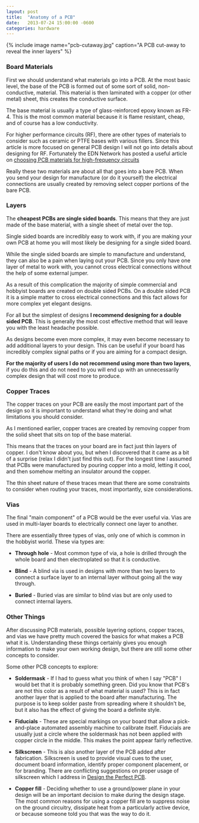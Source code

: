 ```yaml
---
layout: post
title:  "Anatomy of a PCB"
date:   2013-07-24 15:00:00 -0600
categories: hardware
---
```


{% 
	include image
	name="pcb-cutaway.jpg"
	caption="A PCB cut-away to reveal the inner layers"
%}

### Board Materials

First we should understand what materials go into a PCB. At the most
basic level, the base of the PCB is formed out of some sort of solid,
non-conductive, material. This material is then laminated with a copper
(or other metal) sheet, this creates the conductive surface.

The base material is usually a type of glass-reinforced epoxy known as
FR-4. This is the most common material because it is flame resistant,
cheap, and of course has a low conductivity.

For higher performance circuits (RF), there are other types
of materials to consider such as ceramic or PTFE bases with
various fillers. Since this article is more focused on general
PCB design I will not go into details about designing for RF.
Fortunately the EDN Network has posted a useful article on
[choosing PCB materials for high-frequency circuits](1)

Really these two materials are about all that goes into a bare PCB. When
you send your design for manufacture (or do it yourself) the electrical
connections are usually created by removing select copper portions of
the bare PCB.

### Layers

The **cheapest PCBs are single sided boards**. This means
that they are just made of the base material, with a single sheet of
metal over the top.

Single sided boards are incredibly easy to work with, if you are making
your own PCB at home you will most likely be designing for a single
sided board.

While the single sided boards are simple to manufacture and understand,
they can also be a pain when laying out your PCB. Since you only have
one layer of metal to work with, you cannot cross electrical connections
without the help of some external jumper.

As a result of this complication the majority of simple commercial and
hobbyist boards are created on double sided PCBs. On a double sided PCB
it is a simple matter to cross electrical connections and this fact
allows for more complex yet elegant designs.

For all but the simplest of designs **I recommend designing for
a double sided PCB**. This is generally the most cost effective
method that will leave you with the least headache possible.

As designs become even more complex, it may even become necessary to
add additional layers to your design. This can be useful if your board
has incredibly complex signal paths or if you are aiming for a compact
design.

**For the majority of users I do not recommend using more than two
layers**, if you do this and do not need to you will end up with
an unnecessarily complex design that will cost more to produce.

### Copper Traces

The copper traces on your PCB are easily the most important part of the
design so it is important to understand what they're doing and what
limitations you should consider.

As I mentioned earlier, copper traces are created by removing copper
from the solid sheet that sits on top of the base material.

This means that the traces on your board are in fact just thin layers of
copper. I don't know about you, but when I discovered that it came as a
bit of a surprise (relax I didn't just find this out). For the longest
time I assumed that PCBs were manufactured by pouring copper into a
mold, letting it cool, and then somehow melting an insulator around the
copper.

The thin sheet nature of these traces mean that there are some
constraints to consider when routing your traces, most importantly, size
considerations.

### Vias

The final "main component" of a PCB would be the ever useful via. Vias
are used in multi-layer boards to electrically connect one layer to
another.

There are essentially three types of vias, only one of which is common
in the hobbyist world. These via types are:

- **Through hole** - Most common type of via, a hole is drilled through
the whole board and then electroplated so that it is conductive.

- **Blind** - A blind via is used in designs with more than two layers
to connect a surface layer to an internal layer without going all the
way through.

- **Buried** - Buried vias are similar to blind vias but are only used
to connect internal layers.

### Other Things

After discussing PCB materials, possible layering options, copper
traces, and vias we have pretty much covered the basics for what makes
a PCB what it is. Understanding these things certainly gives you enough
information to make your own working design, but there are still some
other concepts to consider.

Some other PCB concepts to explore:

- **Soldermask** - If I had to guess what you think of when I say "PCB"
I would bet that it is probably something green. Did you know that PCB's
are not this color as a result of what material is used? This is in fact
another layer that is applied to the board after manufacturing. The
purpose is to keep solder paste from spreading where it shouldn't be,
but it also has the effect of giving the board a definite style.

- **Fiducials** - These are special markings on your board that allow a
pick-and-place automated assembly machine to calibrate itself. Fiducials
are usually just a circle where the soldermask has not been applied
with copper circle in the middle. This makes the point appear fairly
reflective.

- **Silkscreen** - This is also another layer of the PCB added
after fabrication. Silkscreen is used to provide visual cues to
the user, document board information, identify proper component
placement, or for branding. There are conflicting suggestions on proper
usage of silkscreen which I address in [Design the Perfect
PCB](/design-the-perfect-pcb).

- **Copper fill** - Deciding whether to use a ground/power plane in your
design will be an important decision to make during the design stage.
The most common reasons for using a copper fill are to suppress noise on
the ground circuitry, dissipate heat from a particularly active device,
or because someone told you that was the way to do it.

[1]: http://www.edn.com/design/components-and-packaging/4390174/Selecting-PCB-materials-for-high-frequency-applications